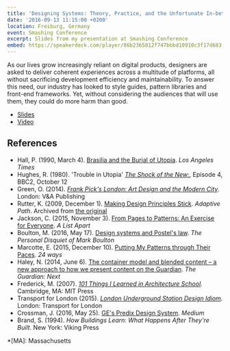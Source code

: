```yaml
---
title: 'Designing Systems: Theory, Practice, and the Unfortunate In-between'
date: '2016-09-13 11:15:00 +0200'
location: Freiburg, Germany
event: Smashing Conference
excerpt: Slides from my presentation at Smashing Conference
embed: https://speakerdeck.com/player/86b2365812f747bbbd10910c3f17d683
---
```

As our lives grow increasingly reliant on digital products, designers are asked to deliver coherent experiences across a multitude of platforms, all without sacrificing development efficiency and maintainability. To answer this need, our industry has looked to style guides, pattern libraries and front-end frameworks. Yet, without considering the audiences that will use them, they could do more harm than good.

  * [Slides](https://speakerdeck.com/paulrobertlloyd/designing-systems-smashing-conference)
  * [Video](https://vimeo.com/184237467)

## References

  * Hall, P. (1990, March 4). [Brasilia and the Burial of Utopia](http://articles.latimes.com/1990-03-04/books/bk-2454_1_james-holston). <cite>Los Angeles Times</cite>
  * Hughes, R. (1980). 'Trouble in Utopia' <cite>[The Shock of the New:](https://www.youtube.com/video/C04JZsoqs1A)</cite>, Episode 4, BBC2, October 12
  * Green, O. (2014). <cite>[Frank Pick's London: Art Design and the Modern City](http://www.ltmuseumshop.co.uk/gifts-and-souvenirs/books/underground/product/frank-picks-london-art-design-and-the-modern-city.html)</cite>. London: V&A Publishing
  * Rutter, K. (2009, December 1). [Making Design Principles Stick](http://web.archive.org/web/20100318024044/http://www.adaptivepath.com/ideas/essays/archives/001123.php). <cite>Adaptive Path</cite>. Archived from [the original](http://www.adaptivepath.com/ideas/essays/archives/001123.php)
  * Jackson, C. (2015, November 3). [From Pages to Patterns: An Exercise for Everyone](http://alistapart.com/article/from-pages-to-patterns-an-exercise-for-everyone). <cite>A List Apart</cite>
  * Boulton, M. (2016, May 17). [Design systems and Postel's law](http://markboulton.co.uk/journal/design-systems-and-postels-law). <cite>The Personal Disquiet of Mark Boulton</cite>
  * Marcotte, E. (2015, December 10). [Putting My Patterns through Their Paces](https://24ways.org/2015/putting-my-patterns-through-their-paces/). <cite>24 ways</cite>
  * Haley, N. (2014, June 6). [The container model and blended content – a new approach to how we present content on the Guardian](https://24ways.org/2015/putting-my-patterns-through-their-paces/). <cite>The Guardian: Next</cite>
  * Frederick, M. (2007). <cite>[101 Things I Learned in Architecture School](http://101thingsilearned.com/Architecture/101TILArchitecture.html/)</cite>. Cambridge, MA: MIT Press
  * Transport for London (2015). <cite>[London Underground Station Design Idiom](http://content.tfl.gov.uk/station-design-idiom-2.pdf)</cite>. London: Transport for London
  * Crossman, J. (2016, May 25). [GE's Predix Design System](https://medium.com/ge-design/8236d47b0891). <cite>Medium</cite>
  * Brand, S. (1994). <cite>How Buildings Learn: What Happens After They're Built</cite>. New York: Viking Press

*[MA]:  Massachusetts
